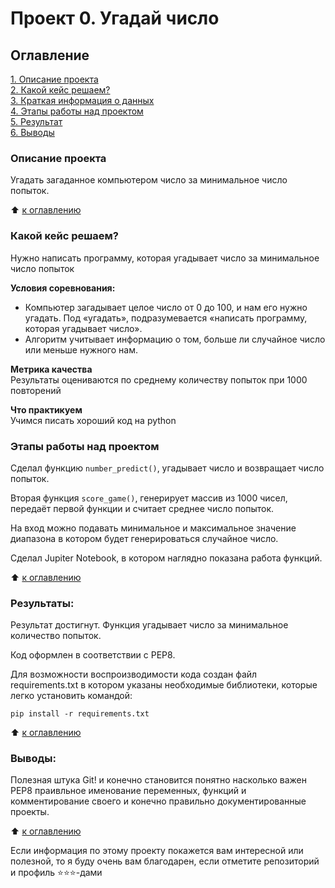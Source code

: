 # Проект 0. Угадай число

## Оглавление  
[1. Описание проекта](README.md#Описание-проекта)  
[2. Какой кейс решаем?](README.md#Какой-кейс-решаем)  
[3. Краткая информация о данных](README.md#Краткая-информация-о-данных)  
[4. Этапы работы над проектом](README.md#Этапы-работы-над-проектом)  
[5. Результат](README.md#Результаты)    
[6. Выводы](README.md#Выводы) 

### Описание проекта    
Угадать загаданное компьютером число за минимальное число попыток.

:arrow_up: [к оглавлению](README.md#Оглавление)


### Какой кейс решаем?    
Нужно написать программу, которая угадывает число за минимальное число попыток

**Условия соревнования:**  
- Компьютер загадывает целое число от 0 до 100, и нам его нужно угадать. Под «угадать», подразумевается «написать программу, которая угадывает число».
- Алгоритм учитывает информацию о том, больше ли случайное число или меньше нужного нам.

**Метрика качества**     
Результаты оцениваются по среднему количеству попыток при 1000 повторений

**Что практикуем**     
Учимся писать хороший код на python

### Этапы работы над проектом  
Сделал функцию `number_predict()`, угадывает число и возвращает число попыток.

Вторая функция `score_game()`, генерирует массив из 1000 чисел, передаёт первой функции и считает среднее число попыток.

На вход можно подавать минимальное и максимальное значение диапазона в котором будет генерироваться случайное число.

Сделал Jupiter Notebook, в котором наглядно показана работа функций.

:arrow_up: [к оглавлению](README.md#Оглавление)


### Результаты:  
Результат достигнут. Функция угадывает число за минимальное количество попыток.

Код оформлен в соответствии с PEP8.

Для возможности воспроизводимости кода создан файл requirements.txt в котором указаны необходимые библиотеки, которые легко установить командой:
```
pip install -r requirements.txt
```

:arrow_up: [к оглавлению](README.md#Оглавление)


### Выводы:  
Полезная штука Git! и конечно становится понятно насколько важен PEP8 праивльное именование переменных, функций и комментирование своего и конечно правильно документированные проекты.

:arrow_up: [к оглавлению](README.md#Оглавление)


Если информация по этому проекту покажется вам интересной или полезной, то я буду очень вам благодарен, если отметите репозиторий и профиль ⭐️⭐️⭐️-дами